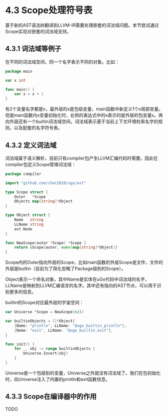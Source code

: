 # 4.3 Scope处理符号表

基于新的AST语法树翻译到LLVM-IR需要处理嵌套的词法域问题。本节尝试通过Scope实现对嵌套的词法域支持。

## 4.3.1 词法域等例子

在不同的词法域空间，同一个名字表示不同的对象。比如：

```go
package main

var x int

func main() {
	var x = x + 1
}
```

有2个变量名字都是x，最外层的x是包级变量，main函数中新定义1个x局部变量。但是main函数内x变量初始化时，右侧的表达式中的x表示的是外层的包变量x。再向外层还有一个builtin词法域空间。词法域表示基于当前上下文环境检索名字的规则，以及配套的名字符号表。

## 4.3.2 定义词法域

词法域属于语义解析，目前只有compiler包产生LLVM汇编代码时需要。因此在compiler包定义Scope管理词法域：

```go
package compiler

import "github.com/chai2010/ugo/ast"

type Scope struct {
	Outer   *Scope
	Objects map[string]*Object
}

type Object struct {
	Name   string
	LLName string
	ast.Node
}

func NewScope(outer *Scope) *Scope {
	return &Scope{outer, make(map[string]*Object)}
}
```

Scope内的Outer指向外层的Scope，比如main函数的外层Scope是文件，文件的外层是builtin（目前为了简化忽略了Package级别的Scope）。

Object表示一个命名对象，其中Name是实体在uGo代码中词法域的名字，LLName是映射到LLVM汇编语言的名字。其中还有指向的AST节点，可以用于识别更多的信息。

builtin的Scope对应最外层的宇宙空间：

```go
var Universe *Scope = NewScope(nil)

var builtinObjects = []*Object{
	{Name: "println", LLName: "@ugo_builtin_println"},
	{Name: "exit", LLName: "@ugo_builtin_exit"},
}

func init() {
	for _, obj := range builtinObjects {
		Universe.Insert(obj)
	}
}
```

Universe是一个包级别的变量，Universe之外就没有词法域了。我们在包初始化时，向Universe注入了内置的println和exit函数信息。

## 4.3.3 Scope在编译器中的作用

TODO
